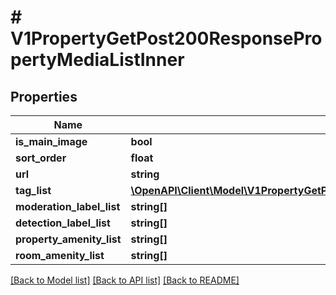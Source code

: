 # # V1PropertyGetPost200ResponsePropertyMediaListInner

## Properties

Name | Type | Description | Notes
------------ | ------------- | ------------- | -------------
**is_main_image** | **bool** |  | [optional]
**sort_order** | **float** |  | [optional]
**url** | **string** |  | [optional]
**tag_list** | [**\OpenAPI\Client\Model\V1PropertyGetPost200ResponsePropertyMediaListInnerTagListInner[]**](V1PropertyGetPost200ResponsePropertyMediaListInnerTagListInner.md) |  | [optional]
**moderation_label_list** | **string[]** |  | [optional]
**detection_label_list** | **string[]** |  | [optional]
**property_amenity_list** | **string[]** |  | [optional]
**room_amenity_list** | **string[]** |  | [optional]

[[Back to Model list]](../../README.md#models) [[Back to API list]](../../README.md#endpoints) [[Back to README]](../../README.md)
